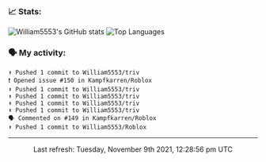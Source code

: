 ### 📈 Stats:
![William5553's GitHub stats](https://github-readme-stats.vercel.app/api?username=william5553&show_icons=true)
![Top Languages](https://github-readme-stats.vercel.app/api/top-langs/?username=william5553&langs_count=10&layout=compact)

### 🗣 My activity:
```
⬆️ Pushed 1 commit to William5553/triv
❗️ Opened issue #150 in Kampfkarren/Roblox
⬆️ Pushed 1 commit to William5553/triv
⬆️ Pushed 1 commit to William5553/triv
⬆️ Pushed 1 commit to William5553/triv
⬆️ Pushed 1 commit to William5553/triv
🗣 Commented on #149 in Kampfkarren/Roblox
⬆️ Pushed 1 commit to William5553/Roblox
```

------------
<p align="center">Last refresh: Tuesday, November 9th 2021, 12:28:56 pm UTC</p>
